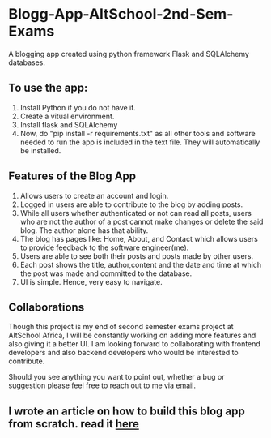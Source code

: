 # Blogg-App-AltSchool-2nd-Sem-Exams
A blogging app created using python framework Flask and SQLAlchemy databases.

## To use the app:
1. Install Python if you do not have it.
2. Create a vitual environment.
3. Install flask and SQLAlchemy
4. Now, do "pip install -r requirements.txt" as all other tools and software needed to run the app is included in the text file. They will automatically be installed.

## Features of the Blog App
1. Allows users to create an account and login.
2. Logged in users are able to contribute to the blog by adding posts.
3. While all users whether authenticated or not can read all posts, users who are not the author of a post cannot make changes or delete the said blog. The author alone has that ability.
4. The blog has pages like: Home, About, and Contact which allows users to provide feedback to the software engineer(me).
5. Users are able to see both their posts and posts made by other users. 
6. Each post shows the title, author,content and the date and time at which the post was made and committed to the database.
7. UI is simple. Hence, very easy to navigate.

## Collaborations 
Though this project is my end of second semester exams project at AltSchool Africa, I will be constantly working on adding more features and also giving it a better UI.
I am looking forward to collaborating with frontend developers and also backend developers who would be interested to contribute.

Should you see anything you want to point out, whether a bug or suggestion please feel free to reach out to me via [email](bsolodzi@gmail.com).

## I wrote an article on how to build this blog app from scratch. read it [here](https://bsolodzi.hashnode.dev/building-a-simple-blog-app-with-flask-and-flasksqlalchemy)
